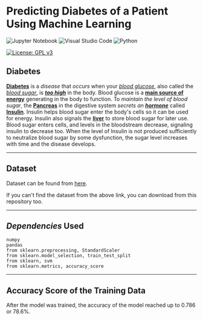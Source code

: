# **Predicting Diabetes of a Patient Using Machine Learning**

![Jupyter Notebook](https://img.shields.io/badge/jupyter-%23FA0F00.svg?style=for-the-badge&logo=jupyter&logoColor=white)
![Visual Studio Code](https://img.shields.io/badge/Visual%20Studio%20Code-0078d7.svg?style=for-the-badge&logo=visual-studio-code&logoColor=white)
![Python](https://img.shields.io/badge/python-3670A0?style=for-the-badge&logo=python&logoColor=ffdd54)


[![License: GPL v3](https://img.shields.io/badge/License-GNU/GPLv3-FF07d0.svg)](https://github.com/dhakalnirajan/Predicting-Diabetes-Using-Neural-Network/blob/main/License.md)
## **Diabetes**

**[Diabetes](https://en.wikipedia.org/wiki/Diabetes "Diabetes Mellitus")** is a _disease_ that _occurs_ when your _<u>[blood glucose](https://medlineplus.gov/bloodsugar.html "Blood glucose")</u>_, also called the _<u>[blood sugar](https://medlineplus.gov/bloodsugar.html "Blood sugar")</u>_, is **_<u>too high</u>_** in the body. Blood glucose is a <u><strong>main source of energy</strong></u> generating in the body to function. To _maintain the level of blood sugar_, the <u>**[Pancreas](https://en.wikipedia.org/wiki/Pancreas "Pancreas")**</u> in the digestive system _secrets an **[hormone](https://en.wikipedia.org/wiki/Hormone "Hormone")**_ called <u>**[Insulin](https://en.wikipedia.org/wiki/Insulin "Insulin")**</u>. Insulin helps blood sugar enter the body's cells so it can be used for energy. Insulin also signals the <u>**[liver](https://en.wikipedia.org/wiki/Liver "Liver")**</u> to store blood sugar for later use. Blood sugar enters cells, and levels in the bloodstream decrease, signaling insulin to decrease too. When the level of Insulin is not produced sufficiently to neutralize blood sugar by some dysfunction, the sugar level increases with time and the disease develops.


---
## Dataset

Dataset can be found from [here](https://www.kaggle.com/code/omkarsabnis/diabetes-prediction-using-ml-pima-dataset/data "Dataset from Pima Indians Diabetes Database").

If you can't find the dataset from the above link, you can download from  this repository too.

---

## _Dependencies_  Used

    numpy
    pandas
    from sklearn.preprocessing, StandardScaler
    from sklearn.model_selection, train_test_split
    from sklearn, svm
    from sklearn.metrics, accuracy_score

---

## Accuracy Score of the Training Data
After the model was trained, the accuracy of the model reached up to 0.786 or 78.6%.
